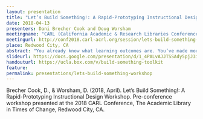 ```yaml
---
layout: presentation
title: "Let’s Build Something!: A Rapid-Prototyping Instructional Design Workshop"
date: 2018-04-13
presenters: Dani Brecher Cook and Doug Worsham
meetingname: "CARL (California Academic & Research Libraries Conference) 2018"
meetingurl: http://conf2018.carl-acrl.org/session/lets-build-something-a-rapid-prototyping-instructional-design-workshop/
place: Redwood City, CA
abstract: "You already know what learning outcomes are. You’ve made more than enough LibGuides. Now you’re ready to do something different. Bring a learning outcome that you’d like to develop into a learning object, and spend the preconference workshop applying learner-centered and design-thinking frameworks to turn ideas into actionable prototypes ready for user feedback. This workshop will help you think creatively about pathways to a publishable prototype, paying special attention to varying resources and expertise. The guiding principles behind this workshop are to build imperfect solutions quickly and on purpose, to target highly specific outcomes, and to start with small and manageable projects. This iterative process begins with identifying learner challenges, then moves to imagining and creating focused interventions and partnering with learners for feedback and improvement. We aim to break down perceived barriers and build confidence and competence in designing a learning object, regardless of technical expertise or educational background."
slideurl: https://docs.google.com/presentation/d/1_4PALvAJJTSSAdy5pjJ3ilW7nB-kRwjmzeGj0tWQv5k/edit?usp=sharing
handouturl: https://ucla.box.com/v/build-something-toolkit 
feature: 
permalink: presentations/lets-build-something-workshop
---
```

Brecher Cook, D., & Worsham, D. (2018, April). Let’s Build Something!: A Rapid-Prototyping Instructional Design Workshop. Pre-conference workshop presented at the 2018 CARL Conference, The Academic Library in Times of Change, Redwood City, CA.

